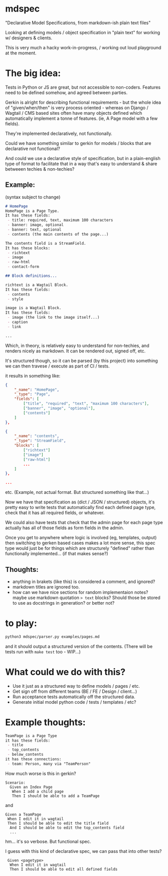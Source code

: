 # mdspec
"Declarative Model Specifications, from markdown-ish plain text files"

Looking at defining models / object specification in "plain text"
for working w/ designers &amp; clients. 

This is very much a hacky work-in-progress, / working out loud playground at the moment. 

# The big idea:
Tests in Python or JS are great, but not accessible to non-coders.
Features need to be defined somehow, and agreed between parties.

Gerkin is alright for describing functional requirements - but the whole
idea of "given/when/then" is very process oriented - whereas on 
Django / Wagtail / CMS based sites often have many objects defined
which automatically implement a tonne of features. (ie, A Page model
with a few fields).

They're implemented declaratively, not functionally.

Could we have something similar to gerkin for models / blocks that are declarative
not functional?

And could we use a declarative style of specification, but in a plain-english type
of format to facilitate that in a way that's easy to understand & share betweeen
techies & non-techies?

## Example:
(syntax subject to change)

```markdown
# HomePage
HomePage is a Page Type.
It has these fields:
 - title: required, text, maximum 100 characters
 - banner: image, optional
 - banner: text, optional
 - contents (the main contents of the page...)

The contents field is a StreamField.
It has these blocks:
 - richtext
 - image
 - raw-html
 - contact-form

## Block definitions...

richtext is a Wagtail Block.
It has these fields:
 - contents
 - style

image is a Wagtail Block.
It has these fields:
 - image (the link to the image itself...)
 - caption
 - link

...
```

Which, in theory, is relatively easy to understand for non-techies,
and renders nicely as markdown.  It can be rendered out, signed off,
etc.

It's structured though, so it can be parsed (by this project) into
something we can then travese / execute as part of CI / tests.

it results in something like:
```json
{
    "_name": "HomePage",
    "_type": "Page",
    "fields": [
        ["title", "required", "text", "maximum 100 characters"],
        ["banner", "image", "optional"],
        ["contents"]
    ]
},

{
    "_name": "contents",
    "_type": "StreamField",
    "blocks": [
        ["richtext"]
        ["image"]
        ["raw-html"]
        ...
    ]
},

...
```
etc.  (Example, not actual format.  But structured something like that...)

Now we have that specification as (dict / JSON / structured) objects,
it's pretty easy to write tests that automatically find each defined page type,
check that it has all required fields, or whatever.

We could also have tests that check that the admin page for each page
type actually has all of those fields as form fields in the admin.

Once you get to anywhere where logic is involved (eg, templates, output)
then switching to gerken based cases makes a lot more sense, this
spec type would just be for things which are structurely "defined" rather
than functionally implemented... (if that makes sense?)

## Thoughts:

- anything in brakets (like this) is considered a comment, and ignored?
- markdown titles are ignored too.
- how can we have nice sections for random implementaion notes?
  maybe use markdown quotation `> text` blocks?  Should those be
  stored to use as docstrings in generation? or better not?

# to play:


```sh
python3 mdspec/parser.py examples/pages.md
```
and it should output a structured version of the contents.
(There will be tests run with `make test` too - WIP...)

# What could we do with this?

- Use it just as a structured way to define models / pages / etc.
- Get sign off from different teams (BE / FE / Design / client...)
- Run acceptance tests automatically off the structured data.
- Generate initial model python code / tests / templates / etc?

# Example thoughts:

```markdown
TeamPage is a Page Type
it has these fields:
 - title
 - top_contents
 - below_contents
it has these connections:
 - team: Person, many via "TeamPerson"
```

How much worse is this in gerkin?

```gerkin
Scenario:
  Given an Index Page
   When I add a child page
   Then I should be able to add a TeamPage
```
and
```gerkin
Given a TeamPage
 When I edit it in wagtail
 Then I should be able to edit the title field
  And I should be able to edit the top_contents field
  ...
```
hm... it's so verbose.  But functional spec.

I guess with this kind of declarative spec, we can pass that into other tests?
```gerkin
 Given <pagetype>
  When I edit it in wagtail
  Then I should be able to edit all defined fields
```

